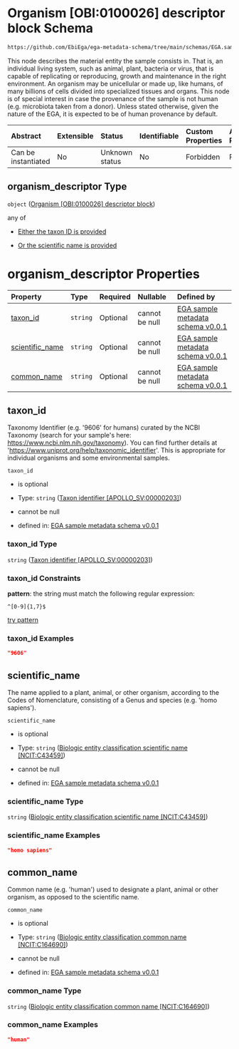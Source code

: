 # Organism \[OBI:0100026] descriptor block Schema

```txt
https://github.com/EbiEga/ega-metadata-schema/tree/main/schemas/EGA.sample.json#/properties/organism_descriptor
```

This node describes the material entity the sample consists in. That is, an individual living system, such as animal, plant, bacteria or virus, that is capable of replicating or reproducing, growth and maintenance in the right environment. An organism may be unicellular or made up, like humans, of many billions of cells divided into specialized tissues and organs. This node is of special interest in case the provenance of the sample is not human (e.g. microbiota taken from a donor). Unless stated otherwise, given the nature of the EGA, it is expected to be of human provenance by default.

| Abstract            | Extensible | Status         | Identifiable | Custom Properties | Additional Properties | Access Restrictions | Defined In                                                        |
| :------------------ | :--------- | :------------- | :----------- | :---------------- | :-------------------- | :------------------ | :---------------------------------------------------------------- |
| Can be instantiated | No         | Unknown status | No           | Forbidden         | Forbidden             | none                | [EGA.sample.json*](../out/EGA.sample.json "open original schema") |

## organism_descriptor Type

`object` ([Organism \[OBI:0100026\] descriptor block](ega-4-properties-organism-obi0100026-descriptor-block.md))

any of

*   [Either the taxon ID is provided](ega-4-properties-organism-obi0100026-descriptor-block-anyof-either-the-taxon-id-is-provided.md "check type definition")

*   [Or the scientific name is provided](ega-4-properties-organism-obi0100026-descriptor-block-anyof-or-the-scientific-name-is-provided.md "check type definition")

# organism_descriptor Properties

| Property                            | Type     | Required | Nullable       | Defined by                                                                                                                                                                                                                                                                                                      |
| :---------------------------------- | :------- | :------- | :------------- | :-------------------------------------------------------------------------------------------------------------------------------------------------------------------------------------------------------------------------------------------------------------------------------------------------------------- |
| [taxon_id](#taxon_id)               | `string` | Optional | cannot be null | [EGA sample metadata schema v0.0.1](ega-4-properties-organism-obi0100026-descriptor-block-properties-taxon-identifier-apollo_sv00000203.md "https://github.com/EbiEga/ega-metadata-schema/tree/main/schemas/EGA.sample.json#/properties/organism_descriptor/properties/taxon_id")                               |
| [scientific_name](#scientific_name) | `string` | Optional | cannot be null | [EGA sample metadata schema v0.0.1](ega-4-properties-organism-obi0100026-descriptor-block-properties-biologic-entity-classification-scientific-name-ncitc43459.md "https://github.com/EbiEga/ega-metadata-schema/tree/main/schemas/EGA.sample.json#/properties/organism_descriptor/properties/scientific_name") |
| [common_name](#common_name)         | `string` | Optional | cannot be null | [EGA sample metadata schema v0.0.1](ega-4-properties-organism-obi0100026-descriptor-block-properties-biologic-entity-classification-common-name-ncitc164690.md "https://github.com/EbiEga/ega-metadata-schema/tree/main/schemas/EGA.sample.json#/properties/organism_descriptor/properties/common_name")        |

## taxon_id

Taxonomy Identifier (e.g. '9606' for humans) curated by the NCBI Taxonomy (search for your sample's here: <https://www.ncbi.nlm.nih.gov/taxonomy>). You can find further details at '<https://www.uniprot.org/help/taxonomic_identifier>'. This is appropriate for individual organisms and some environmental samples.

`taxon_id`

*   is optional

*   Type: `string` ([Taxon identifier \[APOLLO_SV:00000203\]](ega-4-properties-organism-obi0100026-descriptor-block-properties-taxon-identifier-apollo_sv00000203.md))

*   cannot be null

*   defined in: [EGA sample metadata schema v0.0.1](ega-4-properties-organism-obi0100026-descriptor-block-properties-taxon-identifier-apollo_sv00000203.md "https://github.com/EbiEga/ega-metadata-schema/tree/main/schemas/EGA.sample.json#/properties/organism_descriptor/properties/taxon_id")

### taxon_id Type

`string` ([Taxon identifier \[APOLLO_SV:00000203\]](ega-4-properties-organism-obi0100026-descriptor-block-properties-taxon-identifier-apollo_sv00000203.md))

### taxon_id Constraints

**pattern**: the string must match the following regular expression: 

```regexp
^[0-9]{1,7}$
```

[try pattern](https://regexr.com/?expression=%5E%5B0-9%5D%7B1%2C7%7D%24 "try regular expression with regexr.com")

### taxon_id Examples

```json
"9606"
```

## scientific_name

The name applied to a plant, animal, or other organism, according to the Codes of Nomenclature, consisting of a Genus and species (e.g. 'homo sapiens').

`scientific_name`

*   is optional

*   Type: `string` ([Biologic entity classification scientific name \[NCIT:C43459\]](ega-4-properties-organism-obi0100026-descriptor-block-properties-biologic-entity-classification-scientific-name-ncitc43459.md))

*   cannot be null

*   defined in: [EGA sample metadata schema v0.0.1](ega-4-properties-organism-obi0100026-descriptor-block-properties-biologic-entity-classification-scientific-name-ncitc43459.md "https://github.com/EbiEga/ega-metadata-schema/tree/main/schemas/EGA.sample.json#/properties/organism_descriptor/properties/scientific_name")

### scientific_name Type

`string` ([Biologic entity classification scientific name \[NCIT:C43459\]](ega-4-properties-organism-obi0100026-descriptor-block-properties-biologic-entity-classification-scientific-name-ncitc43459.md))

### scientific_name Examples

```json
"homo sapiens"
```

## common_name

Common name (e.g. 'human') used to designate a plant, animal or other organism, as opposed to the scientific name.

`common_name`

*   is optional

*   Type: `string` ([Biologic entity classification common name \[NCIT:C164690\]](ega-4-properties-organism-obi0100026-descriptor-block-properties-biologic-entity-classification-common-name-ncitc164690.md))

*   cannot be null

*   defined in: [EGA sample metadata schema v0.0.1](ega-4-properties-organism-obi0100026-descriptor-block-properties-biologic-entity-classification-common-name-ncitc164690.md "https://github.com/EbiEga/ega-metadata-schema/tree/main/schemas/EGA.sample.json#/properties/organism_descriptor/properties/common_name")

### common_name Type

`string` ([Biologic entity classification common name \[NCIT:C164690\]](ega-4-properties-organism-obi0100026-descriptor-block-properties-biologic-entity-classification-common-name-ncitc164690.md))

### common_name Examples

```json
"human"
```
